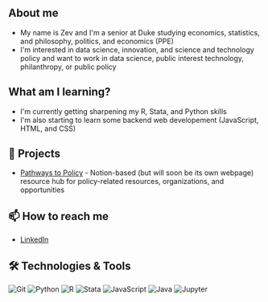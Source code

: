 ## About me
- My name is Zev and I'm a senior at Duke studying economics, statistics, and philosophy, politics, and economics (PPE)
- I'm interested in data science, innovation, and science and technology policy and want to work in data science, public interest technology, philanthropy, or public policy

## What am I learning?
- I'm currently getting sharpening my R, Stata, and Python skills
- I'm also starting to learn some backend web developement (JavaScript, HTML, and CSS)

## 🚀 Projects
- [Pathways to Policy](https://pathwaystopolicy.notion.site/66e370a74e2442689ee0fe72e796bf6a?v=9c88c99e0a7e435ebcd07298b03d6bc5) - Notion-based (but will soon be its own webpage) resource hub for policy-related resources, organizations, and opportunities

## 📫 How to reach me
- [LinkedIn](https://www.linkedin.com/in/zevvanzanten/)
  
## 🛠️ Technologies & Tools
![Git](https://img.shields.io/badge/-Git-black?style=flat-square&logo=git)
![Python](https://img.shields.io/badge/-Python-black?style=flat-square&logo=python)
![R](https://img.shields.io/badge/-R-black?style=flat-square&logo=r)
![Stata](https://img.shields.io/badge/-Stata-black?style=flat-square&logo=stata)
![JavaScript](https://img.shields.io/badge/-JavaScript-black?style=flat-square&logo=javascript)
![Java](https://img.shields.io/badge/-Java-black?style=flat-square&logo=java)
![Jupyter](https://img.shields.io/badge/-Jupyter-black?style=flat-square&logo=jupyter)
<!--
**zev-vz/zev-vz** is a ✨ _special_ ✨ repository because its `README.md` (this file) appears on your GitHub profile.

Here are some ideas to get you started:

- 🔭 I’m currently working on ...
- 🌱 I’m currently learning ...
- 👯 I’m looking to collaborate on ...
- 🤔 I’m looking for help with ...
- 💬 Ask me about ...
- 📫 How to reach me: ...
- 😄 Pronouns: ...
- ⚡ Fun fact: ...
-->
